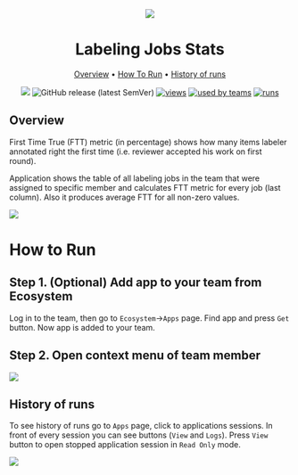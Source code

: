 <div align="center" markdown>

<img src="https://i.imgur.com/Q5Ht1Td.png"/>

# Labeling Jobs Stats

<p align="center">

  <a href="#Overview">Overview</a> •
  <a href="#How-To-Run">How To Run</a> •
  <a href="#History-Of-Runs">History of runs</a>
</p>

[![](https://img.shields.io/badge/slack-chat-green.svg?logo=slack)](https://supervise.ly/slack)
![GitHub release (latest SemVer)](https://img.shields.io/github/v/release/supervisely-ecosystem/labeler-first-time-true)
[![views](https://app.supervise.ly/public/api/v3/ecosystem.counters?repo=supervisely-ecosystem/labeler-first-time-true&counter=views&label=views)](https://supervise.ly)
[![used by teams](https://app.supervise.ly/public/api/v3/ecosystem.counters?repo=supervisely-ecosystem/labeler-first-time-true&counter=downloads&label=used%20by%20teams)](https://supervise.ly)
[![runs](https://app.supervise.ly/public/api/v3/ecosystem.counters?repo=supervisely-ecosystem/labeler-first-time-true&counter=runs&label=runs&123)](https://supervise.ly)

</div>

## Overview

First Time True (FTT) metric (in percentage) shows how many items labeler annotated right the first time (i.e. reviewer accepted his work on first round).

Application shows the table of all labeling jobs in the team that were assigned to specific member and calculates FTT metric for every job (last column). Also it produces average FTT for all non-zero values.

<img src="https://i.imgur.com/E7hO6O2.png"/>

# How to Run

## Step 1. (Optional) Add app to your team from Ecosystem
Log in to the team, then go to `Ecosystem`->`Apps` page. Find app and press `Get` button. Now app is added to your team.

## Step 2. Open context menu of team member

<img src="https://i.imgur.com/Ajmoxes.png"/>

## History of runs

To see history of runs go to `Apps` page, click to applications sessions. In front of every session you can see buttons (`View` and `Logs`). Press `View` button to open stopped application session in `Read Only` mode.

<img src="https://i.imgur.com/G1CUssB.png"/>
